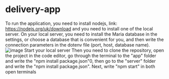 # delivery-app
To run the application, you need to install nodejs, link: https://nodejs.org/uk/download and you need to install one of the local server. On your local server, you need to install the Maria database in the settings, or choose a database that is convenient for you, and then write the connection parameters in the dotenv file (port, host, database name). ![image](https://github.com/zrvl/delivery-app/assets/80071770/2a8c83e8-0787-4e25-a6e5-516a06e690d8)
Start your local server
Then you need to clone the repository, open the project in the code editor, go through the terminal to the "app" folder and write the "npm install package.json"0, then go to the "server" folder and write the "npm install package.json".
Next, write "npm start" in both open terminals




